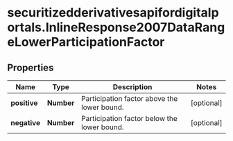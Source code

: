 # securitizedderivativesapifordigitalportals.InlineResponse2007DataRangeLowerParticipationFactor

## Properties

Name | Type | Description | Notes
------------ | ------------- | ------------- | -------------
**positive** | **Number** | Participation factor above the lower bound. | [optional] 
**negative** | **Number** | Participation factor below the lower bound. | [optional] 


